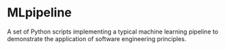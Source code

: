 # MLpipeline
A set of Python scripts implementing a typical machine learning pipeline to demonstrate the application of software engineering principles.
